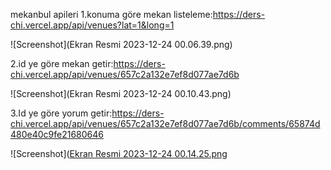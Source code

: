 mekanbul apileri
1.konuma göre mekan listeleme:https://ders-chi.vercel.app/api/venues?lat=1&long=1

![Screenshot](Ekran Resmi 2023-12-24 00.06.39.png)

2.id ye göre mekan getir:https://ders-chi.vercel.app/api/venues/657c2a132e7ef8d077ae7d6b

![Screenshot](Ekran Resmi 2023-12-24 00.10.43.png)

3.Id ye göre yorum getir:https://ders-chi.vercel.app/api/venues/657c2a132e7ef8d077ae7d6b/comments/65874d480e40c9fe21680646

![Screenshot]([Ekran Resmi 2023-12-24 00.14.25.png](https://github.com/emineaaaa/backend2.1/blob/main/Ekran%20Resmi%202023-12-24%2000.14.25.png)
